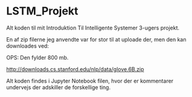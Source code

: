 # LSTM_Projekt
Alt koden til mit Introduktion Til Intelligente Systemer 3-ugers projekt.


En af zip filerne jeg anvendte var for stor til at uploade der, men den kan downloades ved:

OPS: Den fylder 800 mb.

http://downloads.cs.stanford.edu/nlp/data/glove.6B.zip

Alt koden findes i Jupyter Notebook filen, hvor der er kommentarer undervejs der adskiller de forskellige ting.
